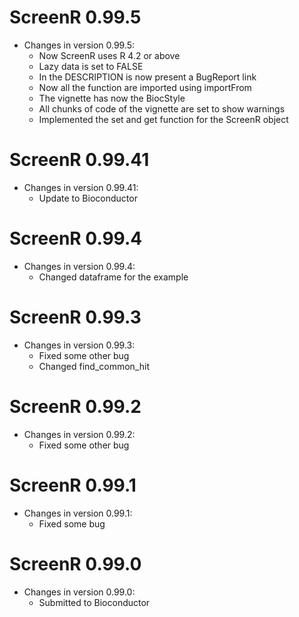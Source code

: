 # ScreenR 0.99.5  
* Changes in version 0.99.5:
  * Now ScreenR uses R 4.2 or above
  * Lazy data is set to FALSE
  * In the DESCRIPTION is now present a BugReport link
  * Now all the function are imported using importFrom
  * The vignette has now the BiocStyle
  * All chunks of code of the vignette are set to show warnings
  * Implemented the set and get function for the ScreenR object
  
  
# ScreenR 0.99.41  
* Changes in version 0.99.41:
  * Update to Bioconductor

# ScreenR 0.99.4
* Changes in version 0.99.4:
  * Changed dataframe for the example

# ScreenR 0.99.3
* Changes in version 0.99.3:
  * Fixed some other bug 
  * Changed find_common_hit

# ScreenR 0.99.2
* Changes in version 0.99.2:
  * Fixed some other bug 


# ScreenR 0.99.1
* Changes in version 0.99.1:
  * Fixed some bug 

# ScreenR 0.99.0
* Changes in version 0.99.0:
  * Submitted to Bioconductor 

